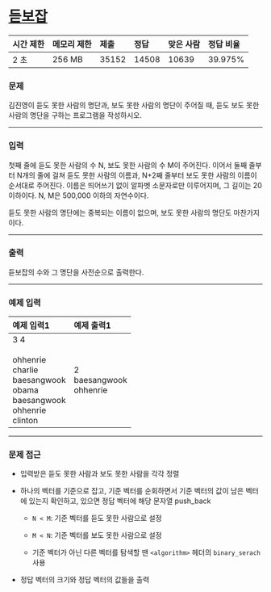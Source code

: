 # [듣보잡](https://www.acmicpc.net/problem/1764)

<div align = center>

| 시간 제한 | 메모리 제한 | 제출  | 정답  | 맞은 사람 | 정답 비율 |
| :-------- | :---------- | :---- | :---- | :-------- | :-------- |
| 2 초      | 256 MB      | 35152 | 14508 | 10639     | 39.975%   |

</div>

### 문제

김진영이 듣도 못한 사람의 명단과, 보도 못한 사람의 명단이 주어질 때, 듣도 보도 못한 사람의 명단을 구하는 프로그램을 작성하시오.

---

### 입력

첫째 줄에 듣도 못한 사람의 수 N, 보도 못한 사람의 수 M이 주어진다. 이어서 둘째 줄부터 N개의 줄에 걸쳐 듣도 못한 사람의 이름과, N+2째 줄부터 보도 못한 사람의 이름이 순서대로 주어진다. 이름은 띄어쓰기 없이 알파벳 소문자로만 이루어지며, 그 길이는 20 이하이다. N, M은 500,000 이하의 자연수이다.

듣도 못한 사람의 명단에는 중복되는 이름이 없으며, 보도 못한 사람의 명단도 마찬가지이다.

---

### 출력

듣보잡의 수와 그 명단을 사전순으로 출력한다.

---

### 예제 입력

| 예제 입력1                                                                                           | 예제 출력1                     |
| :--------------------------------------------------------------------------------------------------- | :----------------------------- |
| 3 4<br/><br/>ohhenrie<br/>charlie<br/>baesangwook<br/>obama<br/>baesangwook<br/>ohhenrie<br/>clinton | 2<br/>baesangwook<br/>ohhenrie |

---

### 문제 접근

  - 입력받은 듣도 못한 사람과 보도 못한 사람을 각각 정렬

  - 하나의 벡터를 기준으로 잡고, 기준 벡터를 순회하면서 기준 벡터의 값이 남은 벡터에 있는지 확인하고, 있으면 정답 벡터에 해당 문자열 push_back

    - `N < M`: 기준 벡터를 듣도 못한 사람으로 설정

    - `M < N`: 기준 벡터를 보도 못한 사람으로 설정

    - 기준 벡터가 아닌 다른 벡터를 탐색할 땐 `<algorithm>` 헤더의 `binary_serach`사용

  - 정답 벡터의 크기와 정답 벡터의 값들을 출력